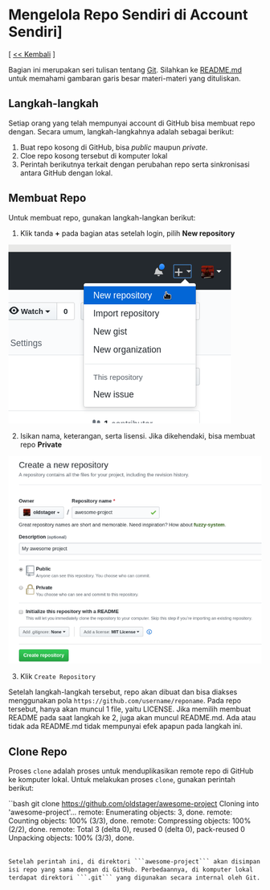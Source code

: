 # Mengelola Repo Sendiri di Account Sendiri]

[ [<< Kembali](README.md) ]

Bagian ini merupakan seri tulisan tentang [Git](https://git-scm.com/). Silahkan ke [README.md](README.md) untuk memahami gambaran garis besar materi-materi yang dituliskan.

## Langkah-langkah

Setiap orang yang telah mempunyai account di GitHub bisa membuat repo dengan. Secara umum, langkah-langkahnya adalah sebagai berikut:

1. Buat repo kosong di GitHub, bisa *public* maupun *private*.
2. Cloe repo kosong tersebut di komputer lokal
3. Perintah berikutnya terkait dengan perubahan repo serta sinkronisasi antara GitHub dengan lokal.

## Membuat Repo

Untuk membuat repo, gunakan langkah-langkan berikut:

1.  Klik tanda **+** pada bagian atas setelah login, pilih **New repository**

![Create New Repository menu](images/03/03-01-new-repo.png)

2.  Isikan nama, keterangan, serta lisensi. Jika dikehendaki, bisa membuat repo **Private**

![Isian repo baru](images/03/03-02-new-repo.png)

3. Klik ```Create Repository```

Setelah langkah-langkah tersebut, repo akan dibuat dan bisa diakses menggunakan pola ```https://github.com/username/reponame```. Pada repo tersebut, hanya akan muncul 1 file, yaitu LICENSE. Jika memilih membuat README pada saat langkah ke 2, juga akan muncul README.md. Ada atau tidak ada README.md tidak mempunyai efek apapun pada langkah ini.

## Clone Repo

Proses ```clone``` adalah proses untuk menduplikasikan remote repo di GitHub ke komputer lokal. Untuk melakukan proses ```clone```, gunakan perintah berikut:

``bash
git clone https://github.com/oldstager/awesome-project
Cloning into 'awesome-project'...
remote: Enumerating objects: 3, done.
remote: Counting objects: 100% (3/3), done.
remote: Compressing objects: 100% (2/2), done.
remote: Total 3 (delta 0), reused 0 (delta 0), pack-reused 0
Unpacking objects: 100% (3/3), done.
```

Setelah perintah ini, di direktori ```awesome-project``` akan disimpan isi repo yang sama dengan di GitHub. Perbedaannya, di komputer lokal terdapat direktori ```.git``` yang digunakan secara internal oleh Git.



